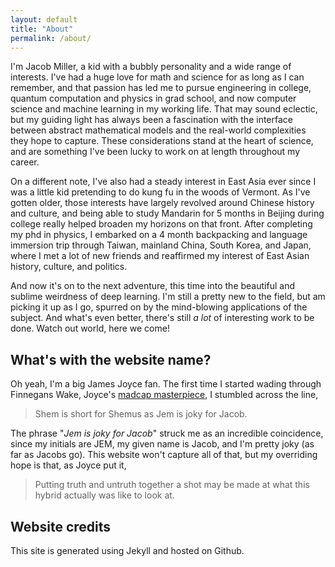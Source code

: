 ```yaml
---
layout: default
title: "About"
permalink: /about/
---
```


I'm Jacob Miller, a kid with a bubbly personality and a wide range of interests. I've had a huge love for math and science for as long as I can remember, and that passion has led me to pursue engineering in college, quantum computation and physics in grad school, and now computer science and machine learning in my working life. That may sound eclectic, but my guiding light has always been a fascination with the interface between abstract mathematical models and the real-world complexities they hope to capture. These considerations stand at the heart of science, and are something I've been lucky to work on at length throughout my career.

On a different note, I've also had a steady interest in East Asia ever since I was a little kid pretending to do kung fu in the woods of Vermont. As I've gotten older, those interests have largely revolved around Chinese history and culture, and being able to study Mandarin for 5 months in Beijing during college really helped broaden my horizons on that front. After completing my phd in physics, I embarked on a 4 month backpacking and language immersion trip through Taiwan, mainland China, South Korea, and Japan, where I met a lot of new friends and reaffirmed my interest of East Asian history, culture, and politics.

And now it's on to the next adventure, this time into the beautiful and sublime weirdness of deep learning. I'm still a pretty new to the field, but am picking it up as I go, spurred on by the mind-blowing applications of the subject. And what's even better, there's still _a lot_ of interesting work to be done. Watch out world, here we come!

## What's with the website name?

Oh yeah, I'm a big James Joyce fan. The first time I started wading through Finnegans Wake, Joyce's [madcap masterpiece](http://www.trentu.ca/faculty/jjoyce/fw-3.htm), I stumbled across the line,

> Shem is short for Shemus as Jem is joky for Jacob.

The phrase "_Jem is joky for Jacob_" struck me as an incredible coincidence, since my initials are JEM, my given name is Jacob, and I'm pretty joky (as far as Jacobs go). This website won't capture all of that, but my overriding hope is that, as Joyce put it,

> Putting truth and untruth together a shot may be made at what this hybrid actually was like to look at. 

## Website credits

This site is generated using Jekyll and hosted on Github.